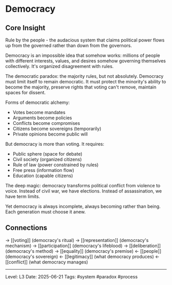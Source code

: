 # Democracy

## Core Insight
Rule by the people - the audacious system that claims political power flows up from the governed rather than down from the governors.

Democracy is an impossible idea that somehow works: millions of people with different interests, values, and desires somehow governing themselves collectively. It's organized disagreement with rules.

The democratic paradox: the majority rules, but not absolutely. Democracy must limit itself to remain democratic. It must protect the minority's ability to become the majority, preserve rights that voting can't remove, maintain spaces for dissent.

Forms of democratic alchemy:
- Votes become mandates
- Arguments become policies  
- Conflicts become compromises
- Citizens become sovereigns (temporarily)
- Private opinions become public will

But democracy is more than voting. It requires:
- Public sphere (space for debate)
- Civil society (organized citizens)
- Rule of law (power constrained by rules)
- Free press (information flow)
- Education (capable citizens)

The deep magic: democracy transforms political conflict from violence to voice. Instead of civil war, we have elections. Instead of assassination, we have term limits.

Yet democracy is always incomplete, always becoming rather than being. Each generation must choose it anew.

## Connections
→ [[voting]] (democracy's ritual)
→ [[representation]] (democracy's mechanism)
→ [[participation]] (democracy's lifeblood)
→ [[deliberation]] (democracy's method)
→ [[equality]] (democracy's premise)
← [[people]] (democracy's sovereign)
← [[legitimacy]] (what democracy produces)
← [[conflict]] (what democracy manages)

---
Level: L3
Date: 2025-06-21
Tags: #system #paradox #process